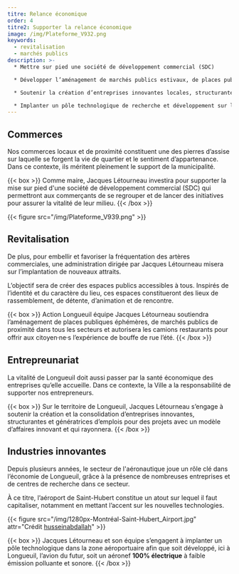 ```yaml
---
titre: Relance économique
order: 4
titre2: Supporter la relance économique
image: /img/Plateforme_V932.png
keywords:
  - revitalisation
  - marchés publics
description: >-
  * Mettre sur pied une société de développement commercial (SDC)

  * Développer l’aménagement de marchés publics estivaux, de places publiques éphémères et autoriser les camions restaurants

  * Soutenir la création d’entreprises innovantes locales, structurantes et génératrices d’emplois

  * Implanter un pôle technologique de recherche et développement sur l’avion électrique dans la zone aéroportuaire de St-Hubert
---
```

## Commerces

Nos commerces locaux et de proximité constituent une des pierres d’assise sur laquelle se forgent la vie de quartier et le sentiment d’appartenance. Dans ce contexte, ils méritent pleinement le support de la municipalité.

{{< box >}}
Comme maire, Jacques Létourneau  investira pour supporter la mise sur pied d'une société de développement commercial (SDC) qui permettront aux commerçants de se regrouper et de lancer des initiatives pour assurer la vitalité de leur milieu.
{{< /box >}}

{{< figure src="/img/Plateforme_V939.png" >}}

## Revitalisation

De plus, pour embellir et favoriser la fréquentation des artères commerciales, une administration dirigée par Jacques Létourneau misera sur l’implantation de nouveaux attraits.

L’objectif sera de créer des espaces publics accessibles à tous. Inspirés de l’identité et du caractère du lieu, ces espaces constitueront des lieux de rassemblement, de détente, d’animation et de rencontre.

{{< box >}}
Action Longueuil équipe Jacques Létourneau  soutiendra l’aménagement de places publiques éphémères, de marchés publics de proximité dans tous les secteurs et autorisera les camions restaurants pour offrir aux  citoyen⸱ne⸱s l’expérience de bouffe de rue l’été.
{{< /box >}}

## Entrepreunariat

La vitalité de Longueuil doit aussi passer par la santé économique des entreprises qu’elle accueille. Dans ce contexte, la Ville a la responsabilité de supporter nos entrepreneurs.

{{< box >}}
Sur le territoire de Longueuil, Jacques Létourneau s’engage à soutenir la création et la consolidation d’entreprises innovantes, structurantes et génératrices d’emplois pour des projets avec un modèle d’affaires innovant et qui rayonnera.
{{< /box >}}

## Industries innovantes

Depuis plusieurs années, le secteur de l'aéronautique joue un rôle clé dans l’économie de Longueuil, grâce à la présence de nombreuses entreprises et de centres de recherche dans ce secteur.

À ce titre, l’aéroport de Saint-Hubert constitue un atout sur lequel il faut capitaliser, notamment en mettant l’accent sur les nouvelles technologies.

{{< figure src="/img/1280px-Montréal-Saint-Hubert_Airport.jpg" attr="Crédit [husseinabdallah](https://www.flickr.com/people/husseinabdallah/)" >}}

{{< box >}}
Jacques  Létourneau  et son équipe s’engagent à implanter un pôle technologique dans la zone aéroportuaire afin que soit développé, ici à Longueuil, l’avion du futur, soit un aéronef **100% électrique** à faible émission polluante et sonore.
{{< /box >}}
